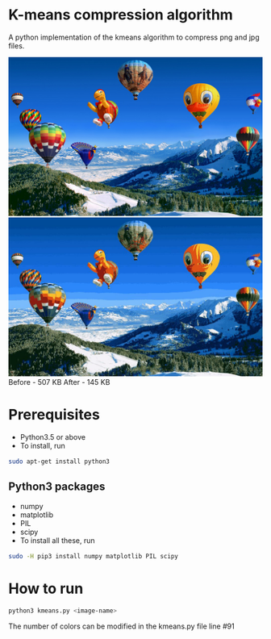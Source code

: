 # K-means compression algorithm
A python implementation of the kmeans algorithm to compress png and jpg files.

![picture](sample.jpg) ![picture](test.jpg)
Before - 507 KB After - 145 KB

# Prerequisites
- Python3.5 or above
- To install, run
```bash
sudo apt-get install python3
```
## Python3 packages
- numpy
- matplotlib
- PIL
- scipy
- To install all these, run
```bash
sudo -H pip3 install numpy matplotlib PIL scipy
```

# How to run
```bash
python3 kmeans.py <image-name>
```
The number of colors can be modified in the kmeans.py file line #91

